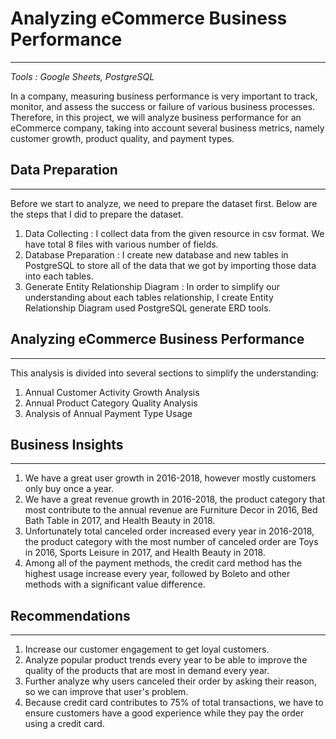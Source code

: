 # Analyzing eCommerce Business Performance
---
*Tools : Google Sheets, PostgreSQL*

In a company, measuring business performance is very important to track, monitor, and assess the success or failure of various business processes. Therefore, in this project, we will analyze business performance for an eCommerce company, taking into account several business metrics, namely customer growth, product quality, and payment types.

## Data Preparation
---
Before we start to analyze, we need to prepare the dataset first. Below are the steps that I did to prepare the dataset.
1. Data Collecting : I collect data from the given resource in csv format. We have total 8 files with various number of fields.
2. Database Preparation : I create new database and new tables in PostgreSQL to store all of the data that we got by importing those data into each tables.
3. Generate Entity Relationship Diagram : In order to simplify our understanding about each tables relationship, I create Entity Relationship Diagram used PostgreSQL generate ERD tools.

## Analyzing eCommerce Business Performance
---
This analysis is divided into several sections to simplify the understanding:
1. Annual Customer Activity Growth Analysis
2. Annual Product Category Quality Analysis
3. Analysis of Annual Payment Type Usage

## Business Insights
---
1. We have a great user growth in 2016-2018, however mostly customers only buy once a year.
2. We have a great revenue growth in 2016-2018, the product category that most contribute to the annual revenue are Furniture Decor in 2016, Bed Bath Table in 2017, and Health Beauty in 2018.
3. Unfortunately total canceled order increased every year in 2016-2018, the product category with the most number of canceled order are Toys in 2016, Sports Leisure in 2017, and Health Beauty in 2018.
4. Among all of the payment methods, the credit card method has the highest usage increase every year, followed by Boleto and other methods with a significant value difference.

## Recommendations
---
1. Increase our customer engagement to get loyal customers.
2. Analyze popular product trends every year to be able to improve the quality of the products that are most in demand every year.
3. Further analyze why users canceled their order by asking their reason, so we can improve that user's problem.
4. Because credit card contributes to 75% of total transactions, we have to ensure customers have a good experience while they pay the order using a credit card.
